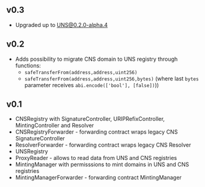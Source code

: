 ## v0.3
- Upgraded up to UNS@0.2.0-alpha.4

## v0.2
- Adds possibility to migrate CNS domain to UNS registry through functions:
  - `safeTransferFrom(address,address,uint256)`
  - `safeTransferFrom(address,address,uint256,bytes)` (where last `bytes` parameter receives
  `abi.encode(['bool'], [false])`))

## v0.1
- CNSRegistry with SignatureController, URIPRefixController, MintingController and Resolver
- CNSRegistryForwarder - forwarding contract wraps legacy CNS SignatureController
- ResolverForwarder - forwarding contract wraps legacy CNS Resolver
- UNSRegistry
- ProxyReader - allows to read data from UNS and CNS registries
- MintingManager with permisssions to mint domains in UNS and CNS registries
- MintingManagerForwarder - forwarding contract MintingManager